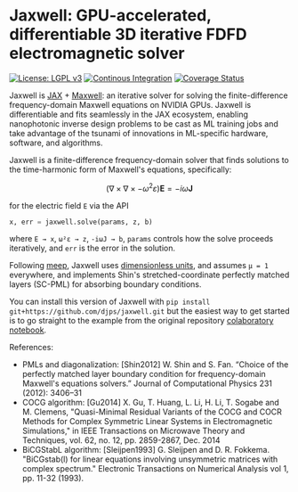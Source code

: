 # Jaxwell: GPU-accelerated, differentiable 3D iterative FDFD electromagnetic solver

[![License: LGPL v3](https://img.shields.io/badge/License-LGPL_v3-blue.svg)](LICENSE)
[![Continous Integration](https://github.com/djps/jaxwell/actions/workflows/main.yml/badge.svg)](https://github.com/djps/jaxwell/actions/workflows/main.yml) 
[![Coverage Status](https://coveralls.io/repos/github/djps/jaxwell/badge.svg)](https://coveralls.io/github/djps/jaxwell) 


Jaxwell is [JAX](https://github.com/google/jax) +
[Maxwell](https://github.com/stanfordnqp/maxwell-b):
an iterative solver for solving the finite-difference frequency-domain
Maxwell equations on NVIDIA GPUs.
Jaxwell is differentiable and fits seamlessly in the JAX ecosystem,
enabling nanophotonic inverse design problems to be cast as ML training jobs
and take advantage of the tsunami of innovations
in ML-specific hardware, software, and algorithms.

Jaxwell is a finite-difference frequency-domain solver that finds solutions to the time-harmonic form of Maxwell's equations, specifically:

$$
\left( \nabla \times \nabla \times - \omega^2 \varepsilon \right) \boldsymbol{E} = -i \omega \boldsymbol{J}
$$

for the electric field `E` via the API

```python
x, err = jaxwell.solve(params, z, b)
```

where `E → x`, `ω²ε → z`, `-iωJ → b`, `params` controls how the solve proceeds iteratively, and `err` is the error in the solution.

Following [meep](https://meep.readthedocs.io/en/latest/), Jaxwell uses
[dimensionless units](https://meep.readthedocs.io/en/latest/Introduction/#units-in-meep),
and assumes `μ = 1` everywhere,
and implements Shin's stretched-coordinate perfectly matched layers (SC-PML)
for absorbing boundary conditions.

You can install this version of Jaxwell with `pip install git+https://github.com/djps/jaxwell.git` 
but the easiest way to get started is to go straight to the example from the original repository
[colaboratory notebook](https://colab.research.google.com/gist/JesseLu/1e030fd8ca3fcbca7148cef315bc2ba7/differentiable-jaxwell.ipynb).

References:

- PMLs and diagonalization: [Shin2012] W. Shin and S. Fan. “Choice of the perfectly matched layer boundary condition for frequency-domain Maxwell's equations solvers.” Journal of Computational Physics 231 (2012): 3406–31
- COCG algorithm: [Gu2014] X. Gu, T. Huang, L. Li, H. Li, T. Sogabe and M. Clemens, "Quasi-Minimal Residual Variants of the COCG and COCR Methods for Complex Symmetric Linear Systems in Electromagnetic Simulations," in IEEE Transactions on Microwave Theory and Techniques, vol. 62, no. 12, pp. 2859-2867, Dec. 2014
 - BiCGStabL algorithm: [Sleijpen1993] G. Sleijpen and D. R. Fokkema. "BiCGstab(l) for linear equations involving unsymmetric matrices with complex spectrum."  Electronic Transactions on Numerical Analysis vol 1, pp. 11-32 (1993).

